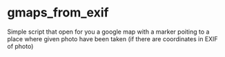 # gmaps_from_exif
Simple script that open for you a google map with a marker poiting to a place where given photo have been taken (if there are coordinates in EXIF of photo)
